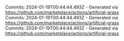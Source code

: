 Commits: 2024-01-19T00:44:44.493Z - Generated via https://github.com/marketplace/actions/artificial-grass
<br>
Commits: 2024-01-19T00:44:44.493Z - Generated via https://github.com/marketplace/actions/artificial-grass
<br>
Commits: 2024-01-19T00:44:44.493Z - Generated via https://github.com/marketplace/actions/artificial-grass
<br>
